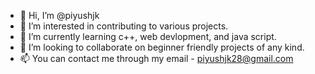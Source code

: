 - 👋 Hi, I’m @piyushjk
- 👀 I’m interested in contributing to various projects.
- 🌱 I’m currently learning c++, web devlopment, and java script. 
- 💞️ I’m looking to collaborate on beginner friendly projects of any kind.
- 📫 You can contact me through my email - piyushjk28@gmail.com

